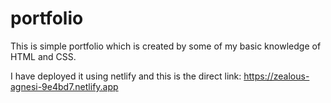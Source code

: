 # portfolio
This is simple portfolio which is created by some of my basic knowledge of HTML and CSS.

I have deployed it using netlify and this is the direct link: https://zealous-agnesi-9e4bd7.netlify.app
